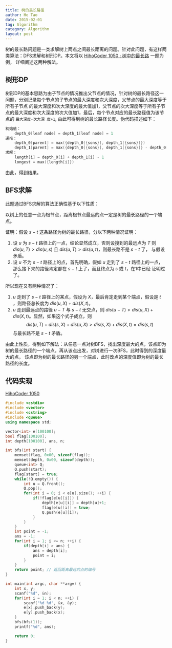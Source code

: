 ```yaml
---
title: 树的最长路径
author: He Tao
date: 2015-02-01
tag: Algorithm
category: Algorithm
layout: post
---
```


树的最长路问题是一类求解树上两点之间最长距离的问题。针对此问题，有这样两类算法：DFS求解和树形DP。本文将以 [HihoCoder 1050 : 树中的最长路][1] 一题为例，
详细阐述这两种解法。

<!--more-->

## 树形DP

树形DP的基本思路为由子节点的情况推出父节点的情况，针对树的最长路径这一问题，分别记录每个节点的子节点的最大深度和次大深度，父节点的最大深度等于所有子节点
的最大深度和次大深度的最大值加1，父节点的次大深度等于所有子节点的最大深度和次大深度的次大值加1，最后，每个节点对应的最长路径值为该节点的 `最大深度-次大深
度+1`, 由此可得到树的最长路径长度。伪代码描述如下：

~~~cpp
初始值：
    depth_0[leaf node] = depth_1[leaf node] = 1
递推：
    depth_0[parent] = max({depth_0[{sons}], depth_1[{sons}]})
    depth_1[parent] = max({depth_0[{sons}], depth_1[{sons}]} - depth_0[parent])
求解：
    length[i] = depth_0[i] + depth_1[i] - 1
    longest = max({length[i]})
~~~

由此，得到结果。

## BFS求解

此题通过BFS求解的算法正确性基于以下性质：

以树上的任意一点为根节点，距离根节点最远的点一定是树的最长路径的一个端点。

证明：假设 $s-t$ 这条路径为树的最长路径，分以下两种情况证明：

1. 设 $u$ 为 $s-t$ 路径上的一点，结论显然成立，否则设搜到的最远点为 $T$ 则 $dis(u,T) > dis(u,s)$ 且 $dis(u,T) > dis(u,t)$，则最长路不是 $s-t$ 了，
与假设矛盾。
2. 设 $u$ 不为 $s-t$ 路径上的点，首先明确，假如 $u$ 走到了 $s-t$ 路径上的一点，那么接下来的路径肯定都在 $s-t$ 上了，而且终点为 $s$ 或 $t$，在1中已经
证明过了。

所以现在又有两种情况了：

1. $u$ 走到了 $s-t$ 路径上的某点，假设为 $X$，最后肯定走到某个端点，假设是 $t$ ，则路径总长度为 $dis(u,X)+dis(X,t)$。
2. $u$ 走到最远点的路径 $u-T$ 与 $s-t$ 无交点，则 $dis(u-T) > dis(u,X)+dis(X,t)$。显然，如果这个式子成立，则
$$dis(u,T)+dis(s,X)+dis(u,X) > dis(s,X)+dis(X,t) = dis(s,t)$$
与最长路不是 $s-t$ 矛盾。

由此上性质，得到如下解法：从任意一点对树BFS，找出深度最大的点，该点即为树的最长路径的一个端点。再从该点出发，对树进行一次BFS，此时得到的深度最大的点，
该点即为树的最长路径的另一个端点，此时改点的深度值即为树的最长路径的长度。

## 代码实现

[HihoCoder 1050][2]

~~~cpp
#include <cstdio>
#include <vector>
#include <cstring>
#include <queue>
using namespace std;

vector<int> e[100100];
bool flag[100100];
int depth[100100], ans, n;

int bfs(int start) {
    memset(flag, 0x00, sizeof(flag));
    memset(depth, 0x00, sizeof(depth));
    queue<int> Q;
    Q.push(start);
    flag[start] = true;
    while(!Q.empty()) {
        int u = Q.front();
        Q.pop();
        for(int i = 0; i < e[u].size(); ++i) {
            if(!flag[e[u][i]]) {
                depth[e[u][i]] = depth[u]+1;
                flag[e[u][i]] = true;
                Q.push(e[u][i]);
            }
        }
    }
    int point = -1;
    ans = -1;
    for(int i = 1; i <= n; ++i) {
        if(depth[i] > ans) {
            ans = depth[i];
            point = i;
        }
    }
    return point; // 返回距离最远的点的编号
}

int main(int argc, char **argv) {
    int x, y;
    scanf("%d", &n);
    for(int i = 1; i < n; ++i) {
        scanf("%d %d", &x, &y);
        e[x].push_back(y);
        e[y].push_back(x);
    }
    bfs(bfs(1));
    printf("%d", ans);

    return 0;
}
~~~

<!--links-->

[1]: http://hihocoder.com/problemset/problem/1050
[2]: http://hihocoder.com/problemset/problem/1050

